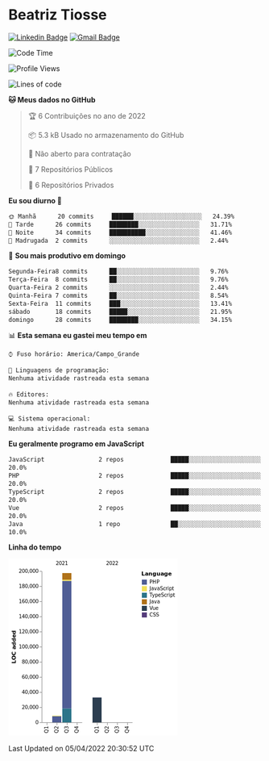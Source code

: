 # Beatriz **Tiosse**


[![Linkedin Badge](https://img.shields.io/badge/-Beatriz%20Tiosse-201B2D?style=flat-square&logo=Linkedin&logoColor=white&link=https://www.linkedin.com/in/beatriz-tiosse-terradas/)](https://www.linkedin.com/in/beatriz-tiosse-terradas/) 
[![Gmail Badge](https://img.shields.io/badge/-beatriz.terradas@gmail.com-201B2D?style=flat-square&logo=Gmail&logoColor=white&link=mailto:beatriz.terradas@gmail.com)](mailto:beatriz.terradas@gmail.com)


<!--START_SECTION:waka-->
![Code Time](http://img.shields.io/badge/Code%20Time-502%20hrs%2034%20mins-blue)

![Profile Views](http://img.shields.io/badge/Visualizac%C3%B5es%20do%20perfil-0-blue)

![Lines of code](https://img.shields.io/badge/Desde%20o%20Hello%20World%20eu%20escrevi-239%20Thousand%20linhas%20de%20c%C3%B3digo-blue)

**🐱 Meus dados no GitHub** 

> 🏆 6 Contribuições no ano de 2022
 > 
> 📦 5.3 kB Usado no armazenamento do GitHub 
 > 
> 🚫 Não aberto para contratação
 > 
> 📜 7 Repositórios Públicos 
 > 
> 🔑 6 Repositórios Privados  
 > 
**Eu sou diurno 🐤** 

```text
🌞 Manhã      20 commits     ██████░░░░░░░░░░░░░░░░░░░   24.39% 
🌆 Tarde      26 commits     ████████░░░░░░░░░░░░░░░░░   31.71% 
🌃 Noite      34 commits     ██████████░░░░░░░░░░░░░░░   41.46% 
🌙 Madrugada  2 commits      ░░░░░░░░░░░░░░░░░░░░░░░░░   2.44%

```
📅 **Sou mais produtivo em domingo** 

```text
Segunda-Feira8 commits      ██░░░░░░░░░░░░░░░░░░░░░░░   9.76% 
Terça-Feira  8 commits      ██░░░░░░░░░░░░░░░░░░░░░░░   9.76% 
Quarta-Feira 2 commits      ░░░░░░░░░░░░░░░░░░░░░░░░░   2.44% 
Quinta-Feira 7 commits      ██░░░░░░░░░░░░░░░░░░░░░░░   8.54% 
Sexta-Feira  11 commits     ███░░░░░░░░░░░░░░░░░░░░░░   13.41% 
sábado       18 commits     █████░░░░░░░░░░░░░░░░░░░░   21.95% 
domingo      28 commits     ████████░░░░░░░░░░░░░░░░░   34.15%

```


📊 **Esta semana eu gastei meu tempo em** 

```text
⌚︎ Fuso horário: America/Campo_Grande

💬 Linguagens de programação: 
Nenhuma atividade rastreada esta semana

🔥 Editores: 
Nenhuma atividade rastreada esta semana

💻 Sistema operacional: 
Nenhuma atividade rastreada esta semana

```

**Eu geralmente programo em JavaScript** 

```text
JavaScript               2 repos             █████░░░░░░░░░░░░░░░░░░░░   20.0% 
PHP                      2 repos             █████░░░░░░░░░░░░░░░░░░░░   20.0% 
TypeScript               2 repos             █████░░░░░░░░░░░░░░░░░░░░   20.0% 
Vue                      2 repos             █████░░░░░░░░░░░░░░░░░░░░   20.0% 
Java                     1 repo              ██░░░░░░░░░░░░░░░░░░░░░░░   10.0%

```


**Linha do tempo**

![Chart not found](https://raw.githubusercontent.com/beatriztiosse/beatriztiosse/master/charts/bar_graph.png) 


 Last Updated on 05/04/2022 20:30:52 UTC
<!--END_SECTION:waka-->
